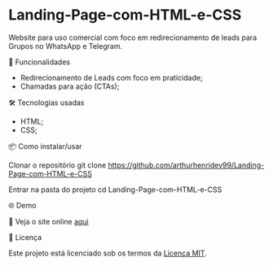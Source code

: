 # Landing-Page-com-HTML-e-CSS

Website para uso comercial com foco em redirecionamento de leads para Grupos no WhatsApp e Telegram.

🚀 Funcionalidades
   - Redirecionamento de Leads com foco em praticidade;
   - Chamadas para ação (CTAs);

🛠️ Tecnologias usadas
   - HTML;
   - CSS;

📦 Como instalar/usar

Clonar o repositório
  git clone https://github.com/arthurhenridev99/Landing-Page-com-HTML-e-CSS

Entrar na pasta do projeto
  cd Landing-Page-com-HTML-e-CSS

🌐 Demo

🔗 Veja o site online [aqui](https://vemdefacilita.com.br)

📄 Licença

Este projeto está licenciado sob os termos da [Licença MIT](./LICENSE).

